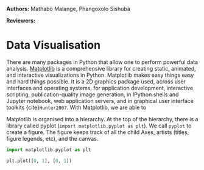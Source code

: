 <!-- @format -->

**Authors:** Mathabo Malange, Phangoxolo Sishuba

**Reviewers:**

# Data Visualisation

There are many packages in Python that allow one to perform powerful data
analysis. [Matplotlib](https://matplotlib.org/) is a comprehensive library for
creating static, animated, and interactive visualizations in Python. Matplotlib
makes easy things easy and hard things possible. It is a 2D graphics package
used, across user interfaces and operating systems, for application development,
interactive scripting, publication-quality image generation, in IPython shells
and Jupyter notebook, web application servers, and in graphical user interface
toolkits {cite}`Hunter2007`. With Matplotlib, we are able to

Matplotlib is organised into a hierarchy. At the top of the hierarchy, there is
a library called pyplot (`import matplotlib.pyplot as plt`). We call `pyplot` to
create a figure. The figure keeps track of all the child Axes, artists (titles,
figure legends, etc), and the canvas.

```python
import matplotlib.pyplot as plt

plt.plot([0, 1], [0, 1])
```
